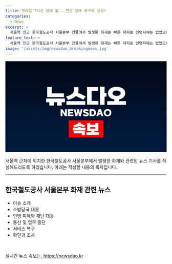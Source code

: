 ```yaml
---
title: 코레일 7시간 만에 불...전산 장애 복구에 성공!
categories:
  - News
excerpt: >
  서울역 인근 한국철도공사 서울본부 건물에서 발생한 화재는 빠른 대피로 인명피해는 없었으며, 소방당국이 3시간 반 만에 불을 껐다. 화재로 전국 기차역의 발권업무와 자동발권기 이용이 중단됐지만, 코레일은 7시간 20분 만에 모든 서비스가 복구돼 정상 운영 중이다. 소방당국은 화재 원인과 피해 규모를 조사 중이다.
feature_text: >
  서울역 인근 한국철도공사 서울본부 건물에서 발생한 화재는 빠른 대피로 인명피해는 없었으며, 소방당국이 3시간 반 만에 불을 껐다. 화재로 전국 기차역의 발권업무와 자동발권기 이용이 중단됐지만, 코레일은 7시간 20분 만에 모든 서비스가 복구돼 정상 운영 중이다. 소방당국은 화재 원인과 피해 규모를 조사 중이다.
image: '/assets/img/newsdao_breakingnews.jpg'
---
```


<p><img src="/assets/img/newsdao_breakingnews.jpg" alt="implanttips 속보" /></p>

<p>서울역 근처에 위치한 한국철도공사 서울본부에서 발생한 화재와 관련된 뉴스 기사를 작성해드리도록 하겠습니다. 아래는 작성할 내용의 목차입니다.</p>

<hr />

<h2 data-ke-size="size26">한국철도공사 서울본부 화재 관련 뉴스</h2>

<ul>
  <li>이슈 소개</li>
  <li>소방당국 대응</li>
  <li>인명 피해와 재난 대응</li>
  <li>통신 및 업무 중단</li>
  <li>서비스 복구</li>
  <li>확인과 조사</li>
</ul>

<p data-ke-size="size16">&nbsp;</p>
실시간 뉴스 속보는, <a href="https://newsdao.kr" rel="dofollow">https://newsdao.kr</a>


